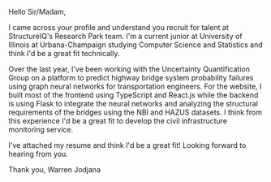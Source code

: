 Hello Sir/Madam,

I came across your profile and understand you recruit for talent at StructureIQ's Research Park team. I'm a current junior at University of Illinois at Urbana-Champaign studying Computer Science and Statistics and think I'd be a great fit technically. 

Over the last year, I've been working with the Uncertainty Quantification Group on a platform to predict highway bridge system probability failures using graph neural networks for transportation engineers. For the website, I built most of the frontend using TypeScript and React.js while the backend is using Flask to integrate the neural networks and analyzing the structural requirements of the bridges using the NBI and HAZUS datasets. I think from this experience I'd be a great fit to develop the civil infrastructure monitoring service. 

I've attached my resume and think I'd be a great fit! Looking forward to hearing from you. 

Thank you, 
Warren Jodjana
